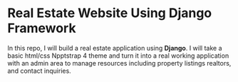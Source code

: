 # Real Estate Website Using Django Framework

In this repo, I will build a real estate application using **Django**. I will take a basic html/css Npptstrap 4 theme and turn it into a real working application with an admin area to manage resources including property listings realtors, and contact inquiries.